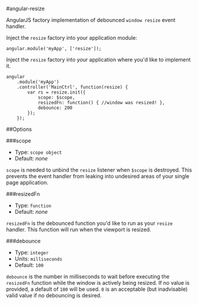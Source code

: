 #angular-resize

AngularJS factory implementation of debounced `window resize` event handler.

Inject the `resize` factory into your application module:

```
angular.module('myApp', ['resize']);
```

Inject the `resize` factory into your application where you'd like to implement it.

```
angular
	.module('myApp')
	.controller('MainCtrl', function(resize) {
		var rs = resize.init({
			scope: $scope,
			resizedFn: function() { //window was resized! },
			debounce: 200
		});
	});
```

##Options

###scope

* Type: `scope object`
* Default: *none*

`scope` is needed to unbind the `resize` listener when `$scope` is destroyed. This prevents the event handler from 
leaking into undesired areas of your single page application.

###resizedFn

* Type: `function`
* Default: *none*

`resizedFn` is the debounced function you'd like to run as your `resize` handler. This function will run when the 
viewport is resized.

###debounce

* Type: `integer`
* Units: `milliseconds`
* Default: `100`

`debounce` is the number in milliseconds to wait before executing the `resizedFn` function while the window is 
actively being resized. If no value is provided, a default of `100` will be used. `0` is an acceptable (but 
inadvisable) valid value if no debouncing is desired.